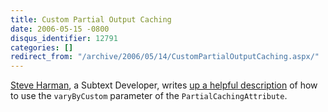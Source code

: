 ```yaml
---
title: Custom Partial Output Caching
date: 2006-05-15 -0800
disqus_identifier: 12791
categories: []
redirect_from: "/archive/2006/05/14/CustomPartialOutputCaching.aspx/"
---
```


[Steve Harman](http://stevenharman.net/blog/ "Steve's Blog"), a Subtext
Developer, writes [up a helpful
description](http://stevenharman.net/blog/archive/2006/05/13/Custom_Output_Caching_in_ASP.NET.aspx "Custom Output Caching in ASP.NET")
of how to use the `varyByCustom` parameter of the
`PartialCachingAttribute`.

